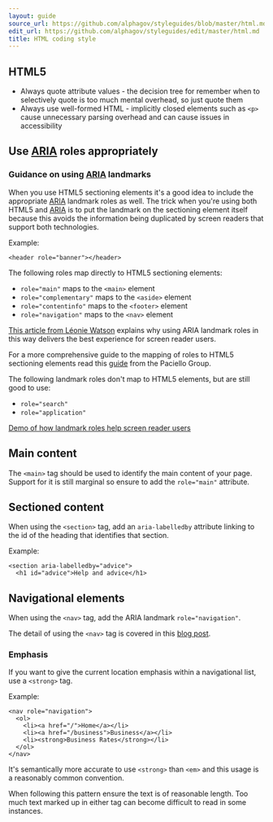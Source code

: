 ```yaml
---
layout: guide
source_url: https://github.com/alphagov/styleguides/blob/master/html.md
edit_url: https://github.com/alphagov/styleguides/edit/master/html.md
title: HTML coding style
---
```


<!-- This file was automatically generated. DO NOT EDIT DIRECTLY. -->

## HTML5

* Always quote attribute values - the decision tree for remember when to
  selectively quote is too much mental overhead, so just quote them
* Always use well-formed HTML - implicitly closed elements such as
  `<p>` cause unnecessary parsing overhead and can cause issues in
  accessibility

## Use [ARIA](https://developer.mozilla.org/en-US/docs/Web/Accessibility/ARIA) roles appropriately

### Guidance on using [ARIA](https://developer.mozilla.org/en-US/docs/Web/Accessibility/ARIA) landmarks

When you use HTML5 sectioning elements it's a good idea to include
the appropriate [ARIA](https://developer.mozilla.org/en-US/docs/Web/Accessibility/ARIA) landmark roles as well. The trick when you're
using both HTML5 and [ARIA](https://developer.mozilla.org/en-US/docs/Web/Accessibility/ARIA) is to put the landmark on the sectioning
element itself because this avoids the information being duplicated by
screen readers that support both technologies.

Example:

    <header role="banner"></header>

The following roles map directly to HTML5 sectioning elements:

* `role="main"` maps to the `<main>` element
* `role="complementary"` maps to the `<aside>` element
* `role="contentinfo"` maps to the `<footer>` element
* `role="navigation"` maps to the `<nav>` element

[This article from Léonie Watson](http://tink.uk/screen-readers-aria-roles-html5-support/) explains why using ARIA landmark roles in this way delivers the best experience for screen reader users.

For a more comprehensive guide to the mapping of roles to HTML5 sectioning elements read this [guide](http://blog.paciellogroup.com/2013/02/using-wai-aria-landmarks-2013/) from the Paciello Group.

The following landmark roles don't map to HTML5 elements, but are
still good to use:

* `role="search"`
* `role="application"`

[Demo of how landmark roles help screen reader users](http://tink.co.uk/2011/07/how-do-aria-landmark-roles-help-screen-reader-users/)

## Main content

The `<main>` tag should be used to identify the main content of your page. Support for it is still marginal so ensure to add the `role="main"` attribute.

## Sectioned content

When using the `<section>` tag, add an `aria-labelledby` attribute linking to the id of the heading that identifies that section.

Example:

    <section aria-labelledby="advice">
      <h1 id="advice">Help and advice</h1>

## Navigational elements

When using the `<nav>` tag, add the ARIA landmark `role="navigation"`.

The detail of using the `<nav>` tag is covered in this [blog post](https://insidegovuk.blog.gov.uk/2013/07/03/rethinking-navigation/).

### Emphasis

If you want to give the current location emphasis within a navigational list, use a `<strong>` tag.

Example:

    <nav role="navigation">
      <ol>
        <li><a href="/">Home</a></li>
        <li><a href="/business">Business</a></li>
        <li><strong>Business Rates</strong></li>
      </ol>
    </nav>

It's semantically more accurate to use `<strong>` than `<em>` and this usage is a reasonably common convention.

When following this pattern ensure the text is of reasonable length. Too much text marked up in either tag can become difficult to read in some instances.